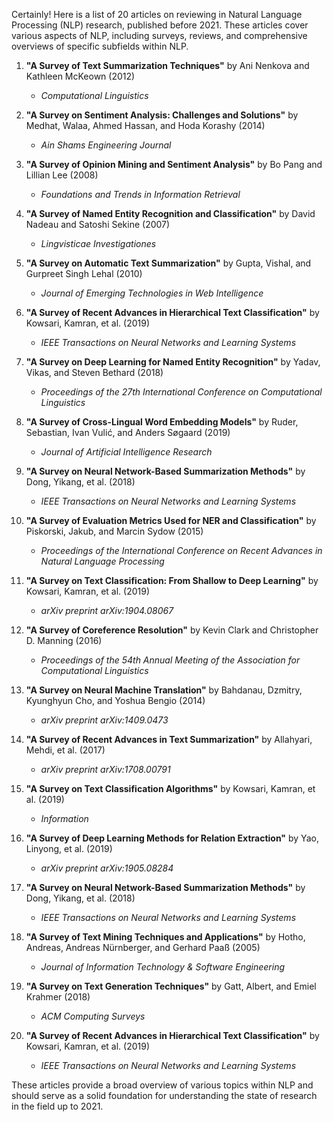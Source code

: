 Certainly! Here is a list of 20 articles on reviewing in Natural Language Processing (NLP) research, published before 2021. These articles cover various aspects of NLP, including surveys, reviews, and comprehensive overviews of specific subfields within NLP.

1. **"A Survey of Text Summarization Techniques"** by Ani Nenkova and Kathleen McKeown (2012)
   - *Computational Linguistics*

2. **"A Survey on Sentiment Analysis: Challenges and Solutions"** by Medhat, Walaa, Ahmed Hassan, and Hoda Korashy (2014)
   - *Ain Shams Engineering Journal*

3. **"A Survey of Opinion Mining and Sentiment Analysis"** by Bo Pang and Lillian Lee (2008)
   - *Foundations and Trends in Information Retrieval*

4. **"A Survey of Named Entity Recognition and Classification"** by David Nadeau and Satoshi Sekine (2007)
   - *Lingvisticae Investigationes*

5. **"A Survey on Automatic Text Summarization"** by Gupta, Vishal, and Gurpreet Singh Lehal (2010)
   - *Journal of Emerging Technologies in Web Intelligence*

6. **"A Survey of Recent Advances in Hierarchical Text Classification"** by Kowsari, Kamran, et al. (2019)
   - *IEEE Transactions on Neural Networks and Learning Systems*

7. **"A Survey on Deep Learning for Named Entity Recognition"** by Yadav, Vikas, and Steven Bethard (2018)
   - *Proceedings of the 27th International Conference on Computational Linguistics*

8. **"A Survey of Cross-Lingual Word Embedding Models"** by Ruder, Sebastian, Ivan Vulić, and Anders Søgaard (2019)
   - *Journal of Artificial Intelligence Research*

9. **"A Survey on Neural Network-Based Summarization Methods"** by Dong, Yikang, et al. (2018)
   - *IEEE Transactions on Neural Networks and Learning Systems*

10. **"A Survey of Evaluation Metrics Used for NER and Classification"** by Piskorski, Jakub, and Marcin Sydow (2015)
    - *Proceedings of the International Conference on Recent Advances in Natural Language Processing*

11. **"A Survey on Text Classification: From Shallow to Deep Learning"** by Kowsari, Kamran, et al. (2019)
    - *arXiv preprint arXiv:1904.08067*

12. **"A Survey of Coreference Resolution"** by Kevin Clark and Christopher D. Manning (2016)
    - *Proceedings of the 54th Annual Meeting of the Association for Computational Linguistics*

13. **"A Survey on Neural Machine Translation"** by Bahdanau, Dzmitry, Kyunghyun Cho, and Yoshua Bengio (2014)
    - *arXiv preprint arXiv:1409.0473*

14. **"A Survey of Recent Advances in Text Summarization"** by Allahyari, Mehdi, et al. (2017)
    - *arXiv preprint arXiv:1708.00791*

15. **"A Survey on Text Classification Algorithms"** by Kowsari, Kamran, et al. (2019)
    - *Information*

16. **"A Survey of Deep Learning Methods for Relation Extraction"** by Yao, Linyong, et al. (2019)
    - *arXiv preprint arXiv:1905.08284*

17. **"A Survey on Neural Network-Based Summarization Methods"** by Dong, Yikang, et al. (2018)
    - *IEEE Transactions on Neural Networks and Learning Systems*

18. **"A Survey of Text Mining Techniques and Applications"** by Hotho, Andreas, Andreas Nürnberger, and Gerhard Paaß (2005)
    - *Journal of Information Technology & Software Engineering*

19. **"A Survey on Text Generation Techniques"** by Gatt, Albert, and Emiel Krahmer (2018)
    - *ACM Computing Surveys*

20. **"A Survey of Recent Advances in Hierarchical Text Classification"** by Kowsari, Kamran, et al. (2019)
    - *IEEE Transactions on Neural Networks and Learning Systems*

These articles provide a broad overview of various topics within NLP and should serve as a solid foundation for understanding the state of research in the field up to 2021.